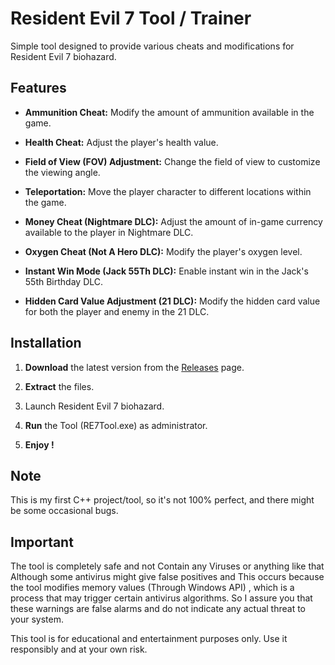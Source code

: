 # Resident Evil 7 Tool / Trainer

Simple tool designed to provide various cheats and modifications for Resident Evil 7 biohazard.

## Features
- **Ammunition Cheat:** Modify the amount of ammunition available in the game.
  
- **Health Cheat:** Adjust the player's health value.
  
- **Field of View (FOV) Adjustment:** Change the field of view to customize the viewing angle.
  
- **Teleportation:** Move the player character to different locations within the game.
  
- **Money Cheat (Nightmare DLC):** Adjust the amount of in-game currency available to the player in Nightmare DLC.
  
- **Oxygen Cheat (Not A Hero DLC):** Modify the player's oxygen level.
  
- **Instant Win Mode (Jack 55Th DLC):** Enable instant win in the Jack's 55th Birthday DLC.
  
- **Hidden Card Value Adjustment (21 DLC):** Modify the hidden card value for both the player and enemy in the 21 DLC.

## Installation
1. **Download** the latest version from the [Releases](https://github.com/iGeNeTeL/RE7/releases) page.
   
2. **Extract** the files.
   
3. Launch Resident Evil 7 biohazard.
   
4. **Run** the Tool (RE7Tool.exe) as administrator.
   
5. **Enjoy !**


## Note
This is my first C++ project/tool, so it's not 100% perfect, and there might be some occasional bugs.



## Important
The tool is completely safe and not Contain any Viruses or anything like that 
Although some antivirus might give false positives and This occurs because the tool modifies memory values (Through Windows API) , which is a process that may trigger certain antivirus algorithms. 
So I assure you that these warnings are false alarms and do not indicate any actual threat to your system.


This tool is for educational and entertainment purposes only. Use it responsibly and at your own risk.
